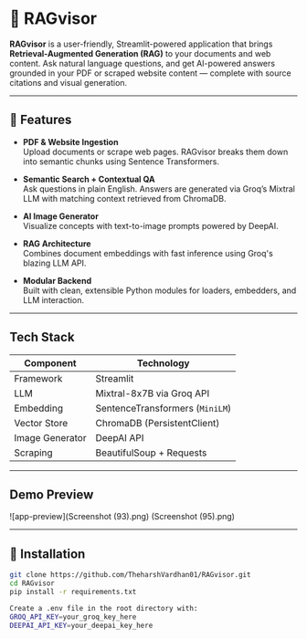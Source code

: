 # 🧠 RAGvisor

**RAGvisor** is a user-friendly, Streamlit-powered application that brings **Retrieval-Augmented Generation (RAG)** to your documents and web content. Ask natural language questions, and get AI-powered answers grounded in your PDF or scraped website content — complete with source citations and visual generation.


---

## 🚀 Features

-  **PDF & Website Ingestion**  
  Upload documents or scrape web pages. RAGvisor breaks them down into semantic chunks using Sentence Transformers.

-  **Semantic Search + Contextual QA**  
  Ask questions in plain English. Answers are generated via Groq’s Mixtral LLM with matching context retrieved from ChromaDB.

-  **AI Image Generator**  
  Visualize concepts with text-to-image prompts powered by DeepAI.

-  **RAG Architecture**  
  Combines document embeddings with fast inference using Groq's blazing LLM API.

-  **Modular Backend**  
  Built with clean, extensible Python modules for loaders, embedders, and LLM interaction.

---

##  Tech Stack

| Component       | Technology                       |
|----------------|----------------------------------|
| Framework       | Streamlit                        |
| LLM             | Mixtral-8x7B via Groq API        |
| Embedding       | SentenceTransformers (`MiniLM`) |
| Vector Store    | ChromaDB (PersistentClient)      |
| Image Generator | DeepAI API                       |
| Scraping        | BeautifulSoup + Requests         |

---

##  Demo Preview

![app-preview](Screenshot (93).png)
(Screenshot (95).png)

---

## 🔧 Installation

```bash
git clone https://github.com/TheharshVardhan01/RAGvisor.git
cd RAGvisor
pip install -r requirements.txt

Create a .env file in the root directory with:
GROQ_API_KEY=your_groq_key_here
DEEPAI_API_KEY=your_deepai_key_here



